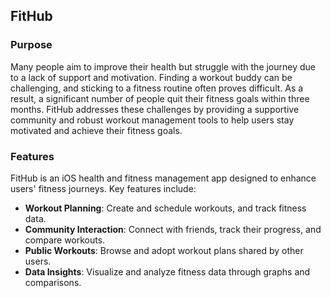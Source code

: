 ## FitHub

### Purpose

Many people aim to improve their health but struggle with the journey due to a lack of support and motivation. Finding a workout buddy can be challenging, and sticking to a fitness routine often proves difficult. As a result, a significant number of people quit their fitness goals within three months. FitHub addresses these challenges by providing a supportive community and robust workout management tools to help users stay motivated and achieve their fitness goals.

### Features

FitHub is an iOS health and fitness management app designed to enhance users' fitness journeys. Key features include:

- **Workout Planning**: Create and schedule workouts, and track fitness data.
- **Community Interaction**: Connect with friends, track their progress, and compare workouts.
- **Public Workouts**: Browse and adopt workout plans shared by other users.
- **Data Insights**: Visualize and analyze fitness data through graphs and comparisons.

